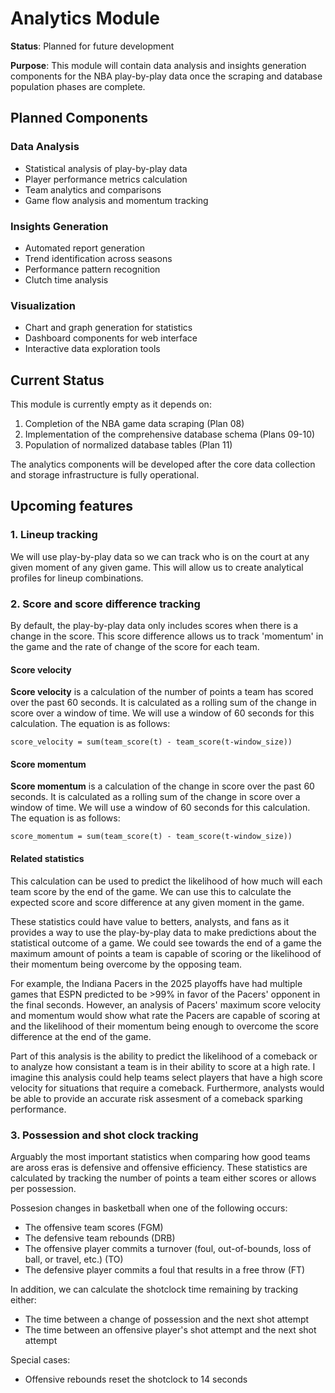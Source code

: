 # Analytics Module

**Status**: Planned for future development

**Purpose**: This module will contain data analysis and insights generation components for the NBA play-by-play data once the scraping and database population phases are complete.

## Planned Components

### Data Analysis
- Statistical analysis of play-by-play data
- Player performance metrics calculation
- Team analytics and comparisons
- Game flow analysis and momentum tracking

### Insights Generation
- Automated report generation
- Trend identification across seasons
- Performance pattern recognition
- Clutch time analysis

### Visualization
- Chart and graph generation for statistics
- Dashboard components for web interface
- Interactive data exploration tools

## Current Status

This module is currently empty as it depends on:
1. Completion of the NBA game data scraping (Plan 08)
2. Implementation of the comprehensive database schema (Plans 09-10)
3. Population of normalized database tables (Plan 11)

The analytics components will be developed after the core data collection and storage infrastructure is fully operational.

## Upcoming features

### 1. Lineup tracking
We will use play-by-play data so we can track who is on the court at any given moment of any given game. This will allow us to create analytical profiles for lineup combinations.

### 2. Score and score difference tracking
By default, the play-by-play data only includes scores when there is a change in the score. This score difference allows us to track 'momentum' in the game and the rate of change of the score for each team.

#### Score velocity
**Score velocity** is a calculation of the number of points a team has scored over the past 60 seconds. It is calculated as a rolling sum of the change in score over a window of time. We will use a window of 60 seconds for this calculation. The equation is as follows:
```
score_velocity = sum(team_score(t) - team_score(t-window_size))
```

#### Score momentum
**Score momentum** is a calculation of the change in score over the past 60 seconds. It is calculated as a rolling sum of the change in score over a window of time. We will use a window of 60 seconds for this calculation. The equation is as follows:
```
score_momentum = sum(team_score(t) - team_score(t-window_size))
```

#### Related statistics
This calculation can be used to predict the likelihood of how much will each team score by the end of the game. We can use this to calculate the expected score and score difference at any given moment in the game.

These statistics could have value to betters, analysts, and fans as it provides a way to use the play-by-play data to make predictions about the statistical outcome of a game. We could see towards the end of a game the maximum amount of points a team is capable of scoring or the likelihood of their momentum being overcome by the opposing team.

For example, the Indiana Pacers in the 2025 playoffs have had multiple games that ESPN predicted to be >99% in favor of the Pacers' opponent in the final seconds. However, an analysis of Pacers' maximum score velocity and momentum would show what rate the Pacers are capable of scoring at and the likelihood of their momentum being enough to overcome the score difference at the end of the game.

Part of this analysis is the ability to predict the likelihood of a comeback or to analyze how consistant a team is in their ability to score at a high rate. I imagine this analysis could help teams select players that have a high score velocity for situations that require a comeback. Furthermore, analysts would be able to provide an accurate risk assesment of a comeback sparking performance.

### 3. Possession and shot clock tracking
Arguably the most important statistics when comparing how good teams are aross eras is defensive and offensive efficiency. These statistics are calculated by tracking the number of points a team either scores or allows per possession.

Possesion changes in basketball when one of the following occurs:
- The offensive team scores (FGM)
- The defensive team rebounds (DRB)
- The offensive player commits a turnover (foul, out-of-bounds, loss of ball, or travel, etc.) (TO)
- The defensive player commits a foul that results in a free throw (FT)

In addition, we can calculate the shotclock time remaining by tracking either:
- The time between a change of possession and the next shot attempt
- The time between an offensive player's shot attempt and the next shot attempt

Special cases:
- Offensive rebounds reset the shotclock to 14 seconds



